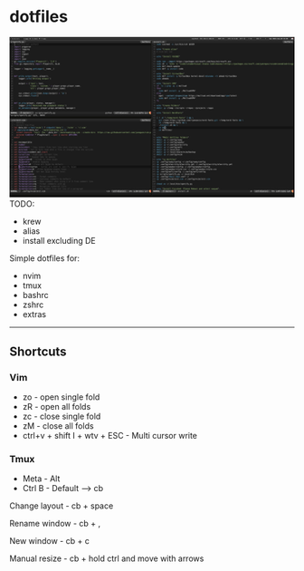 # dotfiles
![alt text](dotfiles.jpg)
TODO:
- krew
- alias
- install excluding DE

Simple dotfiles for:
- nvim
- tmux
- bashrc
- zshrc
- extras

---
## Shortcuts
### Vim

- zo - open single fold
- zR - open all folds
- zc - close single fold
- zM - close all folds
- ctrl+v + shift I + wtv + ESC - Multi cursor write

### Tmux
* Meta - Alt
* Ctrl B - Default  --> cb

Change layout - cb + space

Rename window - cb + ,

New window - cb + c

Manual resize - cb + hold ctrl and move with arrows
